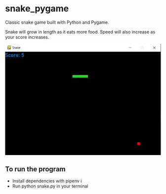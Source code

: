 # snake_pygame

Classic snake game built with Python and Pygame.

Snake will grow in length as it eats more food. Speed will also increase as your score increases.

![Snake Game](snake.png)

## To run the program
* Install dependencies with pipenv i
* Run python snake.py in your terminal
